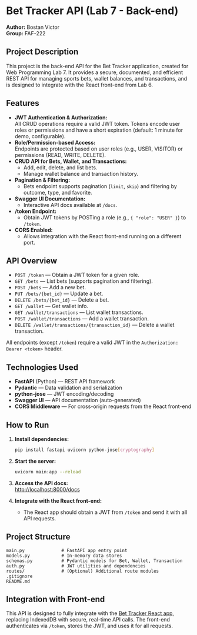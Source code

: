 # Bet Tracker API (Lab 7 - Back-end)

**Author:** Bostan Victor  
**Group:** FAF-222

## Project Description

This project is the back-end API for the Bet Tracker application, created for Web Programming Lab 7. It provides a secure, documented, and efficient REST API for managing sports bets, wallet balances, and transactions, and is designed to integrate with the React front-end from Lab 6.

## Features

- **JWT Authentication & Authorization:**  
  All CRUD operations require a valid JWT token. Tokens encode user roles or permissions and have a short expiration (default: 1 minute for demo, configurable).
- **Role/Permission-based Access:**  
  Endpoints are protected based on user roles (e.g., USER, VISITOR) or permissions (READ, WRITE, DELETE).
- **CRUD API for Bets, Wallet, and Transactions:**  
  - Add, edit, delete, and list bets.
  - Manage wallet balance and transaction history.
- **Pagination & Filtering:**  
  - Bets endpoint supports pagination (`limit`, `skip`) and filtering by outcome, type, and favorite.
- **Swagger UI Documentation:**  
  - Interactive API docs available at `/docs`.
- **/token Endpoint:**  
  - Obtain JWT tokens by POSTing a role (e.g., `{ "role": "USER" }`) to `/token`.
- **CORS Enabled:**  
  - Allows integration with the React front-end running on a different port.

## API Overview

- `POST /token` — Obtain a JWT token for a given role.
- `GET /bets` — List bets (supports pagination and filtering).
- `POST /bets` — Add a new bet.
- `PUT /bets/{bet_id}` — Update a bet.
- `DELETE /bets/{bet_id}` — Delete a bet.
- `GET /wallet` — Get wallet info.
- `GET /wallet/transactions` — List wallet transactions.
- `POST /wallet/transactions` — Add a wallet transaction.
- `DELETE /wallet/transactions/{transaction_id}` — Delete a wallet transaction.

All endpoints (except `/token`) require a valid JWT in the `Authorization: Bearer <token>` header.

## Technologies Used

- **FastAPI** (Python) — REST API framework
- **Pydantic** — Data validation and serialization
- **python-jose** — JWT encoding/decoding
- **Swagger UI** — API documentation (auto-generated)
- **CORS Middleware** — For cross-origin requests from the React front-end

## How to Run

1. **Install dependencies:**
   ```sh
   pip install fastapi uvicorn python-jose[cryptography]
   ```

2. **Start the server:**
   ```sh
   uvicorn main:app --reload
   ```

3. **Access the API docs:**  
   [http://localhost:8000/docs](http://localhost:8000/docs)

4. **Integrate with the React front-end:**  
   - The React app should obtain a JWT from `/token` and send it with all API requests.

## Project Structure

```
main.py              # FastAPI app entry point
models.py            # In-memory data stores
schemas.py           # Pydantic models for Bet, Wallet, Transaction
auth.py              # JWT utilities and dependencies
routes/              # (Optional) Additional route modules
.gitignore
README.md
```

## Integration with Front-end

This API is designed to fully integrate with the [Bet Tracker React app](../6/bet-tracker), replacing IndexedDB with secure, real-time API calls. The front-end authenticates via `/token`, stores the JWT, and uses it for all requests.

